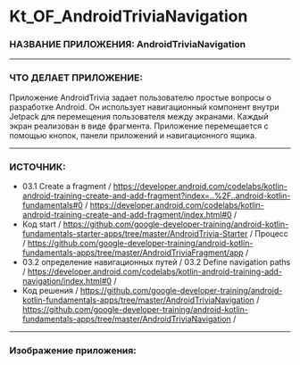 # Kt_OF_AndroidTriviaNavigation

### НАЗВАНИЕ ПРИЛОЖЕНИЯ: AndroidTriviaNavigation

------------------------------

### ЧТО ДЕЛАЕТ ПРИЛОЖЕНИЕ:

Приложение AndroidTrivia задает пользователю простые вопросы о разработке Android.
Он использует навигационный компонент внутри Jetpack для перемещения пользователя между экранами.
Каждый экран реализован в виде фрагмента.
Приложение перемещается с помощью кнопок, панели приложений и навигационного ящика.

------------------------------

### ИСТОЧНИК:

* 03.1 Create a fragment /  https://developer.android.com/codelabs/kotlin-android-training-create-and-add-fragment?index=..%2F..android-kotlin-fundamentals#0 /  https://developer.android.com/codelabs/kotlin-android-training-create-and-add-fragment/index.html#0 /
* Код start / https://github.com/google-developer-training/android-kotlin-fundamentals-starter-apps/tree/master/AndroidTrivia-Starter /
  Процесс / https://github.com/google-developer-training/android-kotlin-fundamentals-apps/tree/master/AndroidTriviaFragment/app /
* 03.2 определение навигационных путей / 03.2 Define navigation paths / https://developer.android.com/codelabs/kotlin-android-training-add-navigation/index.html#0 /
* Код решения / https://github.com/google-developer-training/android-kotlin-fundamentals-apps/tree/master/AndroidTriviaNavigation
 / https://github.com/google-developer-training/android-kotlin-fundamentals-apps/tree/master/AndroidTriviaNavigation /
 
------------------------------

### Изображение приложения:
